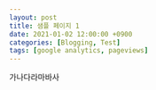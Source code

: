 ```yaml
---
layout: post
title: 샘플 페이지 1
date: 2021-01-02 12:00:00 +0900
categories: [Blogging, Test]
tags: [google analytics, pageviews]
---
```


가나다라마바사